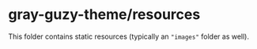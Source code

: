 # gray-guzy-theme/resources

This folder contains static resources (typically an `"images"` folder as well).
